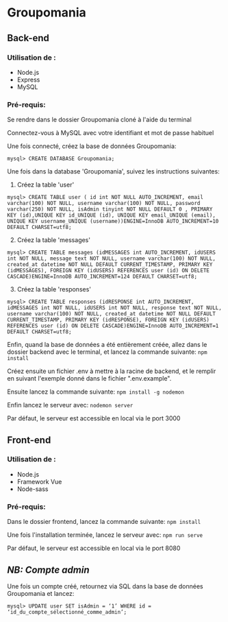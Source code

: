 # Groupomania

## Back-end

### Utilisation de :

- Node.js
- Express
- MySQL
  
### Pré-requis:

Se rendre dans le dossier Groupomania cloné à l'aide du terminal 

Connectez-vous à MySQL avec votre identifiant et mot de passe habituel 
 
Une fois connecté, créez la base de données Groupomania:

`mysql> CREATE DATABASE Groupomania;`

Une fois dans la database 'Groupomania', suivez les instructions suivantes:

1. Créez la table 'user'

`mysql> CREATE TABLE user ( id int NOT NULL AUTO_INCREMENT, email varchar(100) NOT NULL, username varchar(100) NOT NULL, password varchar(250) NOT NULL, isAdmin tinyint NOT NULL DEFAULT 0 , PRIMARY KEY (id),UNIQUE KEY id_UNIQUE (id), UNIQUE KEY email_UNIQUE (email), UNIQUE KEY username_UNIQUE (username))ENGINE=InnoDB AUTO_INCREMENT=10 DEFAULT CHARSET=utf8;`

2. Créez la table 'messages'

`mysql> CREATE TABLE messages (idMESSAGES int AUTO_INCREMENT, idUSERS int NOT NULL, message text NOT NULL, username varchar(100) NOT NULL, created_at datetime NOT NULL DEFAULT CURRENT_TIMESTAMP, PRIMARY KEY (idMESSAGES), FOREIGN KEY (idUSERS) REFERENCES user (id) ON DELETE CASCADE)ENGINE=InnoDB AUTO_INCREMENT=124 DEFAULT CHARSET=utf8;`

3. Créez la table 'responses'

`mysql> CREATE TABLE responses (idRESPONSE int AUTO_INCREMENT, idMESSAGES int NOT NULL, idUSERS int NOT NULL, response text NOT NULL, username varchar(100) NOT NULL, created_at datetime NOT NULL DEFAULT CURRENT_TIMESTAMP, PRIMARY KEY (idRESPONSE), FOREIGN KEY (idUSERS) REFERENCES user (id) ON DELETE CASCADE)ENGINE=InnoDB AUTO_INCREMENT=1 DEFAULT CHARSET=utf8;`
 
Enfin, quand la base de données a été entièrement créée, allez dans le dossier backend avec le terminal, et lancez la commande suivante:
`npm install`

Créez ensuite un fichier .env à mettre à la racine de backend, et le remplir en suivant l'exemple donné dans le fichier ".env.example".  

Ensuite lancez la commande suivante:
`npm install -g nodemon`

Enfin lancez le serveur avec:
`nodemon server`

Par défaut, le serveur est accessible en local via le port 3000

## Front-end

### Utilisation de :

- Node.js
- Framework Vue
- Node-sass

### Pré-requis:

Dans le dossier frontend, lancez la commande suivante:
`npm install`

Une fois l'installation terminée, lancez le serveur avec:
`npm run serve`

Par défaut, le serveur est accessible en local via le port 8080

## ***NB: Compte admin***

Une fois un compte créé, retournez via SQL dans la base de données Groupomania et lancez:

`mysql> UPDATE user SET isAdmin = ‘1’ WHERE id = ‘id_du_compte_sélectionné_comme_admin’;`